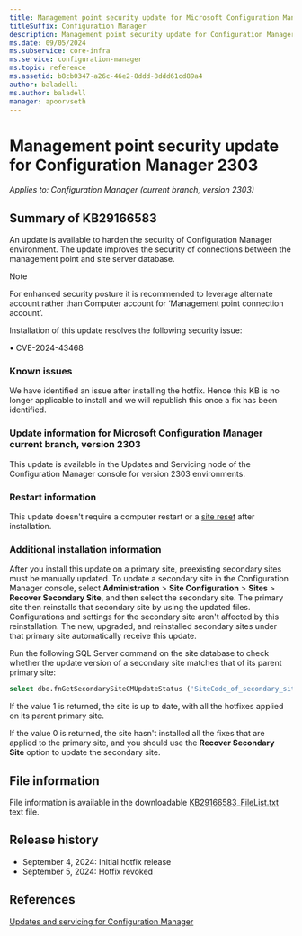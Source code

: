 ```yaml
---
title: Management point security update for Microsoft Configuration Manager version 2303
titleSuffix: Configuration Manager
description: Management point security update for Configuration Manager 2303
ms.date: 09/05/2024
ms.subservice: core-infra
ms.service: configuration-manager
ms.topic: reference
ms.assetid: b8cb0347-a26c-46e2-8ddd-8ddd61cd89a4
author: baladelli
ms.author: baladell
manager: apoorvseth
---
```


# Management point security update for Configuration Manager 2303

*Applies to: Configuration Manager (current branch, version 2303)*

## Summary of KB29166583
<!-- 29166583 -->
An update is available to harden the security of Configuration Manager environment. The update improves the security of connections between the management point and site server database. 

  > [!NOTE]
  > For enhanced security posture it is recommended to leverage alternate account rather than Computer account for ‘Management point connection account’.

Installation of this update resolves the following security issue:

•	CVE-2024-43468 

### Known issues

We have identified an issue after installing the hotfix. Hence this KB is no longer applicable to install and we will republish this once a fix has been identified.

### Update information for Microsoft Configuration Manager current branch, version 2303

This update is available in the Updates and Servicing node of the Configuration Manager console for version 2303 environments.

### Restart information

This update doesn't require a computer restart or a [site reset](../../core/servers/manage/modify-your-infrastructure.md#bkmk_reset) after installation.

### Additional installation information

After you install this update on a primary site, preexisting secondary sites must be manually updated. To update a secondary site in the Configuration Manager console, select **Administration** > **Site Configuration** > **Sites** >  **Recover Secondary Site**, and then select the secondary site. The primary site then reinstalls that secondary site by using the updated files. Configurations and settings for the secondary site aren't affected by this reinstallation. The new, upgraded, and reinstalled secondary sites under that primary site automatically receive this update.

Run the following SQL Server command on the site database to check whether the update version of a secondary site matches that of its parent primary site:
   ```sql
   select dbo.fnGetSecondarySiteCMUpdateStatus ('SiteCode_of_secondary_site')
   ```
If the value 1 is returned, the site is up to date, with all the hotfixes applied on its parent primary site.

If the value 0 is returned, the site hasn't installed all the fixes that are applied to the primary site, and you should use the **Recover Secondary Site** option to update the secondary site.

## File information
File information is available in the downloadable [KB29166583_FileList.txt](https://aka.ms/KB29166583_FileList_2303) text file.

## Release history
- September 4, 2024: Initial hotfix release
- September 5, 2024: Hotfix revoked

## References
[Updates and servicing for Configuration Manager](../../core/servers/manage/updates.md)
